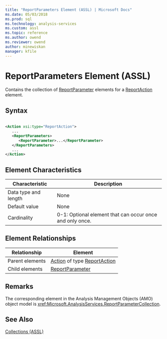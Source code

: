```yaml
---
title: "ReportParameters Element (ASSL) | Microsoft Docs"
ms.date: 05/03/2018
ms.prod: sql
ms.technology: analysis-services
ms.custom: assl
ms.topic: reference
ms.author: owend
ms.reviewer: owend
author: minewiskan
manager: kfile
---
```

# ReportParameters Element (ASSL)

  Contains the collection of [ReportParameter](../../../analysis-services/scripting/objects/reportparameter-element-assl.md) elements for a [ReportAction](../../../analysis-services/scripting/data-type/reportaction-data-type-assl.md) element.  
  
## Syntax  
  
```xml  
  
<Action xsi:type="ReportAction">  
   ...  
   <ReportParameters>  
      <ReportParameter>...</ReportParameter>  
   </ReportParameters>  
   ...  
</Action>  
```  
  
## Element Characteristics  
  
|Characteristic|Description|  
|--------------------|-----------------|  
|Data type and length|None|  
|Default value|None|  
|Cardinality|0-1: Optional element that can occur once and only once.|  
  
## Element Relationships  
  
|Relationship|Element|  
|------------------|-------------|  
|Parent elements|[Action](../../../analysis-services/scripting/objects/action-element-assl.md) of type [ReportAction](../../../analysis-services/scripting/data-type/reportaction-data-type-assl.md)|  
|Child elements|[ReportParameter](../../../analysis-services/scripting/objects/reportparameter-element-assl.md)|  
  
## Remarks  
 The corresponding element in the Analysis Management Objects (AMO) object model is <xref:Microsoft.AnalysisServices.ReportParameterCollection>.  
  
## See Also  
 [Collections &#40;ASSL&#41;](../../../analysis-services/scripting/collections/collections-assl.md)  
  
  
